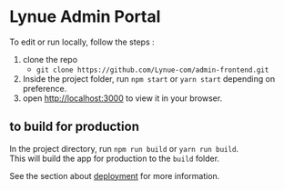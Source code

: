 # Lynue Admin Portal

To edit or run locally, follow the steps :

1.  clone the repo
    - `git clone https://github.com/Lynue-com/admin-frontend.git`
2.  Inside the project folder, run `npm start` or `yarn start` depending on preference.
3.  open [http://localhost:3000](http://localhost:3000) to view it in your browser.

## to build for production

In the project directory, run `npm run build` or `yarn run build`.\
This will build the app for production to the `build` folder.

See the section about [deployment](https://facebook.github.io/create-react-app/docs/deployment) for more information.
